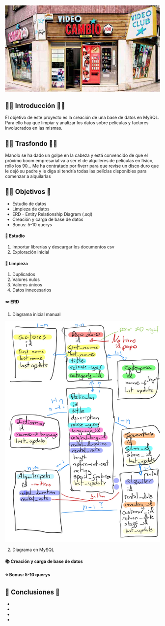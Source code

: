 ![Videoclub](images\videoclub-espana0.jpg.jpg)

## 🧟‍♀ Introducción 🧜‍♀

El objetivo de este proyecto es la creación de una base de datos en MySQL. Para ello hay que limpiar y analizar los datos sobre peliculas y factores involucrados en las mismas. 

## 🧝‍♀ Trasfondo 🧙‍♂

Manolo se ha dado un golpe en la cabeza y está convencido de que el próximo boom empresarial va a ser el de alquileres de películas en físico, rollo los 90... Me ha contratado por fiverr para que revise un disco duro que le dejó su padre y le diga si tendría todas las pelíclas disponibles para comenzar a alquilarlas  

## 🧛‍♀ Objetivos 🥷

- Estudio de datos 
- Limpieza de datos
- ERD - Entity Relationship Diagram (.sql)
- Creación y carga de base de datos 
- Bonus: 5-10 querys

#### 📖 Estudio

1. Importar librerías y descargar los documentos csv
2. Exploración inicial

#### 🧹 Limpieza

1. Duplicados
2. Valores nulos
3. Valores únicos
4. Datos innecesarios

#### 🪢 ERD

1. Diagrama inicial manual

![Diagrama1](images\diagrama_inicial.jpg)

2. Diagrama en MySQL

#### 📚 Creación y carga de base de datos 


#### ⭐ Bonus: 5-10 querys


## 🦸 Conclusiones 🦹

- 
- 
- 
- 